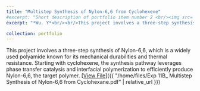 ```yaml
---
title: "Multistep Synthesis of Nylon-6,6 from Cyclohexene"
#excerpt: "Short description of portfolio item number 2 <br/><img src='/images/500x300.png'>"
excerpt: "*Wu. Y*<br/><br/>This project involves a three-step synthesis of Nylon-6,6, which is a widely used polyamide known for its mechanical durabilities and thermal resistance. Starting with cyclohexene, the synthesis pathway leverages phase transfer catalysis and interfacial polymerization to efficiently produce Nylon-6,6, the target polymer."

collection: portfolio
---
```


This project involves a three-step synthesis of Nylon-6,6, which is a widely used polyamide known for its mechanical durabilities and thermal resistance. Starting with cyclohexene, the synthesis pathway leverages phase transfer catalysis and interfacial polymerization to efficiently produce Nylon-6,6, the target polymer.
[<u>View File</u>]({{ "/home/files/Exp 11B_ Multistep Synthesis of Nylon-6,6 from Cyclohexane.pdf" | relative_url }})